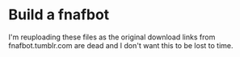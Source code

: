 # Build a fnafbot

I'm reuploading these files as the original download links from fnafbot.tumblr.com are dead and I don't want this to be lost to time.
